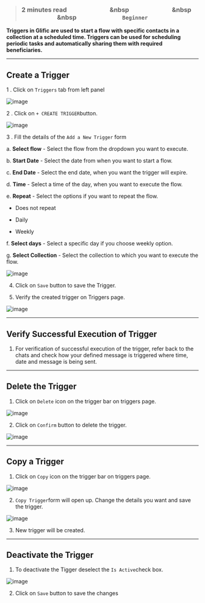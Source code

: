 > ### **2 minutes read &nbsp; &nbsp; &nbsp; &nbsp; &nbsp; &nbsp; &nbsp; &nbsp; &nbsp; &nbsp; &nbsp; &nbsp; &nbsp; &nbsp; &nbsp &nbsp; &nbsp; &nbsp; &nbsp; &nbsp; &nbsp; &nbsp; &nbsp; &nbsp; &nbsp; &nbsp; &nbsp; &nbsp; &nbsp; &nbsp &nbsp; &nbsp; &nbsp; &nbsp; &nbsp; &nbsp; &nbsp; &nbsp; &nbsp; &nbsp; &nbsp; &nbsp; &nbsp; &nbsp; &nbsp &nbsp; &nbsp; &nbsp; &nbsp; &nbsp; &nbsp; &nbsp; &nbsp; &nbsp; &nbsp; &nbsp; &nbsp; &nbsp; &nbsp; &nbsp; `Beginner`**

**Triggers in Glific are used to start a flow with specific contacts in a collection at a scheduled time. Triggers can be used for scheduling periodic tasks and automatically sharing them with required beneficiaries.**

___
## Create a Trigger

1 . Click on `Triggers` tab from left panel

![image](https://user-images.githubusercontent.com/32592458/212646689-26b30a76-d08a-4a96-a85f-c8e32db9dd00.png)

2 . Click on `+ CREATE TRIGGER`button.

![image](https://user-images.githubusercontent.com/32592458/212646723-95237183-67b7-480d-a5a9-3a4259eabc40.png)

3 . Fill the details of the `Add a New Trigger` form

  a. **Select flow** - Select the flow from the dropdown you want to execute.

  b. **Start Date** - Select the date from when you want to start a flow.

  c. **End Date** - Select the end date, when you want the trigger will expire.

  d. **Time** - Select a time of the day, when you want to execute the flow.

  e. **Repeat** - Select the options if you want to repeat the flow.

  - Does not repeat

  - Daily

  - Weekly


f. **Select days** - Select a specific day if you choose weekly option.

  g. **Select Collection** - Select the collection to which you want to execute the flow.

![image](https://user-images.githubusercontent.com/32592458/212646948-c63f09ca-e266-40b0-9a20-d1c44d474779.png)

4.  Click on `Save` button to save the Trigger.

5. Verify the created trigger on Triggers page.

![image](https://user-images.githubusercontent.com/32592458/212646976-53e3f899-c618-4b0b-b2eb-853455c64552.png)

___
## Verify Successful  Execution of Trigger

1. For verification of successful execution of the trigger, refer back to the chats and check how your defined message is triggered where time, date and message is being sent.

___
## Delete the Trigger

1. Click on `Delete` icon on the trigger bar on triggers page.

![image](https://user-images.githubusercontent.com/32592458/212647052-18158d6f-0c3d-457c-a0ba-a18d436ff60d.png)



2. Click on `Confirm` button to delete the trigger.

![image](https://user-images.githubusercontent.com/32592458/212647080-0b3e0340-fc39-4b7f-998b-b510bf7a32a6.png)


___
## Copy a Trigger

1. Click on `Copy` icon on the trigger bar on triggers page.

![image](https://user-images.githubusercontent.com/32592458/212647113-b04bef3e-07bd-42e4-ac48-3a7efd9e8132.png)



2. `Copy Trigger`form will open up. Change the details you want and save the trigger.

![image](https://user-images.githubusercontent.com/32592458/212647214-2e2080e2-9a22-46e8-bc84-e68f3890fc45.png)



3. New trigger will be created.

___
## Deactivate the Trigger

1. To deactivate the Tigger deselect the `Is Active`check box.

![image](https://user-images.githubusercontent.com/32592458/212647234-f3be038c-db90-4e08-8ebd-7196c1727855.png)

2. Click on `Save` button to save the changes
